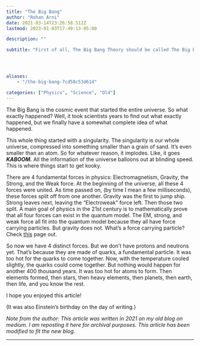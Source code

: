 ```yaml
---
title: "The Big Bang"
author: "Rohan Arni"
date: 2021-03-14T23:26:58.512Z
lastmod: 2023-01-03T17:49:13-05:00

description: ""

subtitle: "First of all, The Big Bang Theory should be called The Big Bang Model. Just like the Theory of Evolution should be called Evolution. The…"




aliases:
    - "/the-big-bang-7cd58c53d61d"

categories: ["Physics", "Science", "Old"]
---
```


The Big Bang is the cosmic event that started the entire universe. So what exactly happened? Well, it took scientists years to find out what exactly happened, but we finally have a somewhat complete idea of what happened.

This whole thing started with a singularity. The singularity is our whole universe, compressed into something smaller than a grain of sand. It’s even smaller than an atom. So for whatever reason, it implodes. Like, it goes **_KABOOM._** All the information of the universe balloons out at blinding speed. This is where things start to get kooky.

There are 4 fundamental forces in physics: Electromagnetism, Gravity, the Strong, and the Weak force. At the beginning of the universe, all these 4 forces were united. As time passed on, (by time I mean a few milliseconds), these forces split off from one another. Gravity was the first to jump ship. Strong leaves next, leaving the “Electroweak” force left. Then those two split. A main goal of physics in the 21st century is to mathematically prove that all four forces can exist in the quantum model. The EM, strong, and weak force all fit into the quantum model because they all have force carrying particles. But gravity does not. What’s a force carrying particle? 
Check [this](https://en.wikipedia.org/wiki/Force_carrier) page out.

So now we have 4 distinct forces. But we don’t have protons and neutrons yet. That’s because they are made of quarks, a fundamental particle. It was too hot for the quarks to come together. Now, with the temperature cooled slightly, the quarks could come together. But nothing would happen for another 400 thousand years. It was too hot for atoms to form. Then elements formed, then stars, then heavy elements, then planets, then earth, then life, and you know the rest.

I hope you enjoyed this article!

(It was also Einstein’s birthday on the day of writing.)

*Note from the author: This article was written in 2021 on my old blog on medium. I am reposting it here for archival purposes. This article has been modified to fit the new blog.*

---